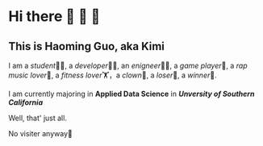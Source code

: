 # Hi there 👋 👀 👋

## This is Haoming Guo, aka Kimi

I am a _student_👨‍🎓, a _developer_👨‍💻, an _enigneer_👨‍🔧, a _game player_🥷, a _rap music lover_🤩, a _fitness lover_🏋，a _clown_🤡, a _loser_🥲, a _winner_🤫.

I am currently majoring in **Applied Data Science** in ***Unversity of Southern California***

Well, that' just all. 

No visiter anyway🥲


<!--
**Kym1ng/Kym1ng** is a ✨ _special_ ✨ repository because its `README.md` (this file) appears on your GitHub profile.

Here are some ideas to get you started:

- 🔭 I’m currently working on ...
- 🌱 I’m currently learning ...
- 👯 I’m looking to collaborate on ...
- 🤔 I’m looking for help with ...
- 💬 Ask me about ...
- 📫 How to reach me: ...
- 😄 Pronouns: ...
- ⚡ Fun fact: ...
-->
